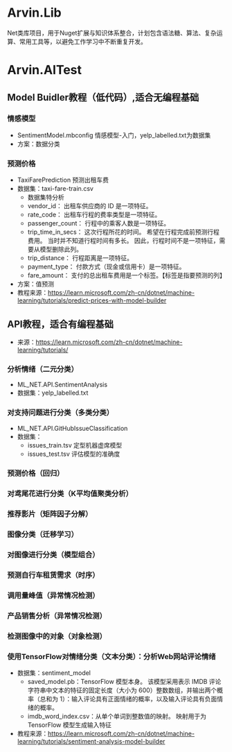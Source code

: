 # Arvin.Lib
Net类库项目，用于Nuget扩展与知识体系整合，计划包含语法糖、算法、复杂运算、常用工具等，以避免工作学习中不断重复开发。

# Arvin.AITest

## Model Buidler教程（低代码）,适合无编程基础

### 情感模型
- SentimentModel.mbconfig 情感模型-入门，yelp_labelled.txt为数据集
- 方案：数据分类

### 预测价格
- TaxiFarePrediction 预测出租车费
- 数据集：taxi-fare-train.csv
    - 数据集特分析
    - vendor_id： 出租车供应商的 ID 是一项特征。
    - rate_code： 出租车行程的费率类型是一项特征。
    - passenger_count： 行程中的乘客人数是一项特征。
    - trip_time_in_secs： 这次行程所花的时间。 希望在行程完成前预测行程费用。 当时并不知道行程时间有多长。 因此，行程时间不是一项特征，需要从模型删除此列。
    - trip_distance： 行程距离是一项特征。
    - payment_type： 付款方式（现金或信用卡）是一项特征。
    - fare_amount： 支付的总出租车费用是一个标签。【标签是指要预测的列】
- 方案：值预测
- 教程来源：https://learn.microsoft.com/zh-cn/dotnet/machine-learning/tutorials/predict-prices-with-model-builder
  
## API教程，适合有编程基础
- 来源：https://learn.microsoft.com/zh-cn/dotnet/machine-learning/tutorials/

### 分析情绪（二元分类）
- ML_NET.API.SentimentAnalysis
- 数据集：yelp_labelled.txt

### 对支持问题进行分类（多类分类）
- ML_NET.API.GitHubIssueClassification
- 数据集：
  - issues_train.tsv 定型机器虚席模型
  - issues_test.tsv 评估模型的准确度

### 预测价格（回归）

### 对鸢尾花进行分类（K平均值聚类分析）

### 推荐影片（矩阵因子分解）

### 图像分类（迁移学习）

### 对图像进行分类（模型组合）

### 预测自行车租赁需求（时序）

### 调用量峰值（异常情况检测）

### 产品销售分析（异常情况检测）

### 检测图像中的对象（对象检测）

### 使用TensorFlow对情绪分类（文本分类）：分析Web网站评论情绪
- 数据集：sentiment_model
  - saved_model.pb：TensorFlow 模型本身。 该模型采用表示 IMDB 评论字符串中文本的特征的固定长度（大小为 600）整数数组，并输出两个概率（总和为 1）：输入评论具有正面情绪的概率，以及输入评论具有负面情绪的概率。
  - imdb_word_index.csv：从单个单词到整数值的映射。 映射用于为 TensorFlow 模型生成输入特征
- 教程来源：https://learn.microsoft.com/zh-cn/dotnet/machine-learning/tutorials/sentiment-analysis-model-builder